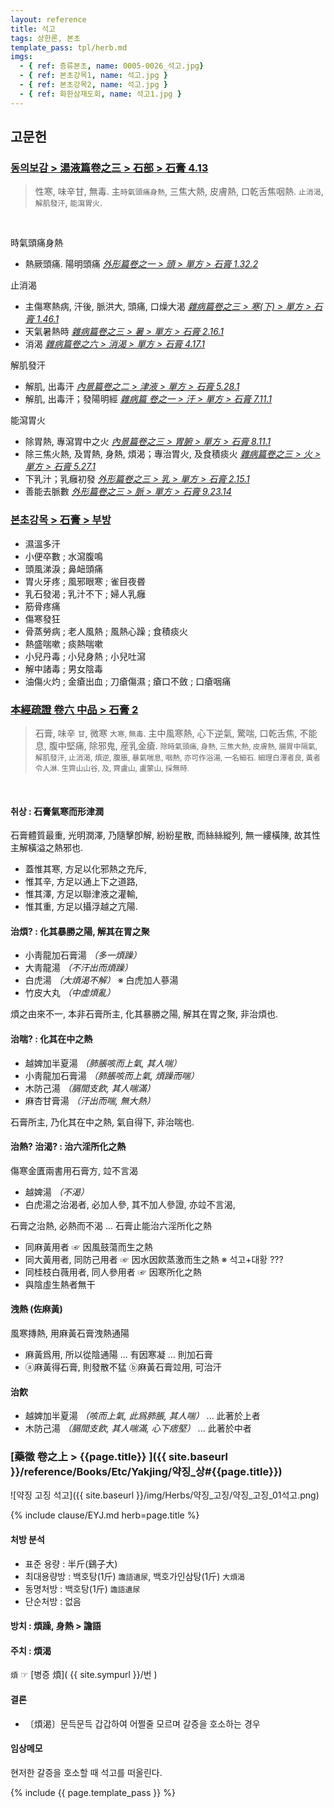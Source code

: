 ```yaml
---
layout: reference
title: 석고
tags: 상한론, 본초
template_pass: tpl/herb.md
imgs:
  - { ref: 증류본초, name: 0005-0026_석고.jpg}
  - { ref: 본초강목1, name: 석고.jpg }
  - { ref: 본초강목2, name: 석고.jpg }
  - { ref: 화한삼재도회, name: 석고1.jpg }
---
```



## 고문헌


### [동의보감 > 湯液篇卷之三 > 石部 >  石膏 4.13](https://mediclassics.kr/books/8/volume/22/#content_1340)

> 性寒, 味辛甘, 無毒. 主`時氣頭痛身熱`, 三焦大熱, 皮膚熱, 口乾舌焦咽熱. `止消渴`, `解肌發汗`, `能瀉胃火`.

<br>

時氣頭痛身熱

* 熱厥頭痛. 陽明頭痛 _[外形篇卷之一 > 頭 > 單方 >  石膏 1.32.2](https://mediclassics.kr/books/8/volume/5/#content_326)_

止消渴

* 主傷寒熱病, 汗後, 脈洪大, 頭痛, 口燥大渴 _[雜病篇卷之三 > 寒(下) > 單方 > 石膏 1.46.1](https://mediclassics.kr/books/8/volume/11/#content_601)_
* 天氣暑熱時 _[雜病篇卷之三 > 暑 > 單方 > 石膏 2.16.1](https://mediclassics.kr/books/8/volume/11/#content_819)_
* 消渴 _[雜病篇卷之六 > 消渴 > 單方 >  石膏 4.17.1](https://mediclassics.kr/books/8/volume/14/#content_1106)_

解肌發汗

* 解肌, 出毒汗 _[內景篇卷之二 > 津液 > 單方 >  石膏 5.28.1](https://mediclassics.kr/books/8/volume/2/#content_992)_
* 解肌, 出毒汗；發陽明經 _[雜病篇 卷之一 > 汗 > 單方 >  石膏 7.11.1](https://mediclassics.kr/books/8/volume/9/#content_990)_

能瀉胃火

* 除胃熱, 專瀉胃中之火 _[內景篇卷之三 > 胃腑 > 單方 >  石膏 8.11.1](https://mediclassics.kr/books/8/volume/3/#content_772)_
* 除三焦火熱, 及胃熱, 身熱, 煩渴；專治胃火, 及食積痰火 _[雜病篇卷之三 > 火 > 單方 >  石膏 5.27.1](https://mediclassics.kr/books/8/volume/11/#content_1441)_
* 下乳汁；乳癰初發 _[外形篇卷之三 > 乳 > 單方 >  石膏 2.15.1](https://mediclassics.kr/books/8/volume/7/#content_595)_
* 善能去脈數 _[外形篇卷之三 > 脈 > 單方 >  石膏 9.23.14](https://mediclassics.kr/books/8/volume/7/#content_1733)_



### [본초강목 > 石膏 > 부방]()

* 濕溫多汗
* 小便卒數 ; 水瀉腹鳴
* 頭風涕淚 ; 鼻衄頭痛
* 胃火牙疼 ; 風邪眼寒 ; 雀目夜昬
* 乳石發渴 ; 乳汁不下 ; 婦人乳癰
* 筋骨疼痛
* 傷寒發狂
* 骨蒸勞病 ; 老人風熱 ; 風熱心躁 ; 食積痰火
* 熱盛喘嗽 ; 痰熱喘嗽
* 小兒丹毒 ; 小兒身熱 ; 小兒吐瀉
* 解中諸毒 ; 男女陰毒
* 油傷火灼 ; 金瘡出血 ; 刀瘡傷濕 ; 瘡口不斂 ; 口瘡咽痛


### [本經疏證 卷六 中品 > 石膏 2](https://mediclassics.kr/books/154/volume/6/#content_7)

> 石膏, 味辛 <small>甘</small>, 微寒 <small>大寒, 無毒</small>. 主中風寒熱, 心下逆氣, 驚喘, 口乾舌焦, 不能息, 腹中堅痛, 除邪鬼, 産乳金瘡. <small>除時氣頭痛, 身熱, 三焦大熱, 皮膚熱, 腸胃中隔氣, 解肌發汗, 止消渴, 煩逆, 腹脹, 暴氣喘息, 咽熱, 亦可作浴湯, 一名細石. 細理白澤者良, 黃者令人淋. 生齊山山谷, 及, 齊盧山, 盧蒙山, 採無時.</small>

<br>

#### 취상 : 石膏氣寒而形津潤

石膏體質最重, 光明潤澤, 乃隨擊卽解, 紛紛星散, 而絲絲縱列, 無一縷橫陳, 故其性主解橫溢之熱邪也.

* 蓋惟其寒, 方足以化邪熱之充斥,
* 惟其辛, 方足以通上下之道路,
* 惟其澤, 方足以聯津液之灌輸,
* 惟其重, 方足以攝浮越之亢陽.

#### 治煩? : 化其暴勝之陽, 解其在胃之聚

* 小靑龍加石膏湯 _（多一煩躁）_
* 大靑龍湯 _（不汗出而煩躁）_
* 白虎湯 _（大煩渴不解）_  ※ 白虎加人蔘湯
* 竹皮大丸 _（中虛煩亂）_

煩之由來不一, 本非石膏所主, 化其暴勝之陽, 解其在胃之聚, 非治煩也.

#### 治喘? : 化其在中之熱

* 越婢加半夏湯 _（肺脹咳而上氣, 其人喘）_
* 小靑龍加石膏湯 _（肺脹咳而上氣, 煩躁而喘）_
* 木防己湯 _（膈間支飮, 其人喘滿）_
* 麻杏甘膏湯 _（汗出而喘, 無大熱）_

石膏所主, 乃化其在中之熱, 氣自得下, 非治喘也.


#### 治熱? 治渴? : 治六淫所化之熱

傷寒金匱兩書用石膏方, 竝不言渴

* 越婢湯 _（不渴）_
* 白虎湯之治渴者, 必加人參, 其不加人參證, 亦竝不言渴,

石膏之治熱, 必熱而不渴 ... 石膏止能治六淫所化之熱

* 同麻黃用者 ☞ 因風鼓蕩而生之熱
* 同大黃用者, 同防己用者 ☞ 因水因飮蒸激而生之熱  ※ 석고+대황 ???
* 同桂枝白薇用者, 同人參用者 ☞ 因寒所化之熱
* 與陰虛生熱者無干

#### 洩熱 (佐麻黃)

風寒摶熱, 用麻黃石膏洩熱通陽

* 麻黃爲用, 所以從陰通陽 ... 有因寒凝 ... 則加石膏
* ⓐ麻黃得石膏, 則發散不猛 ⓑ麻黃石膏竝用, 可治汗

#### 治飮

* 越婢加半夏湯 _（咳而上氣, 此爲肺脹, 其人喘）_ ... 此著於上者
* 木防己湯 _（膈間支飮, 其人喘滿, 心下痞堅）_ ... 此著於中者


### [藥徵 卷之上 > {{page.title}} ]({{ site.baseurl }}/reference/Books/Etc/Yakjing/약징_상#{{page.title}})


![약징 고징 석고]({{ site.baseurl }}/img/Herbs/약징_고징/약징_고징_01석고.png)

{% include clause/EYJ.md herb=page.title %}


#### 처방 분석

* 표준 용량 : 半斤(鷄子大)
* 최대용량방 : 백호탕(1斤) `譫語遺尿`, 백호가인삼탕(1斤) `大煩渴`
* 동명처방 : 백호탕(1斤) `譫語遺尿`
* 단순처방 : 없음


#### 방치 : 煩躁, 身熱 > 譫語


#### 주치 : 煩渴


`煩` ☞ [병증 煩]( {{ site.sympurl }}/번 )


#### 결론

* 〔煩渴〕문득문득 갑갑하여 어쩔줄 모르며 갈증을 호소하는 경우


#### 임상메모

현저한 갈증을 호소할 때 석고를 떠올린다.







{% include {{ page.template_pass }} %}
